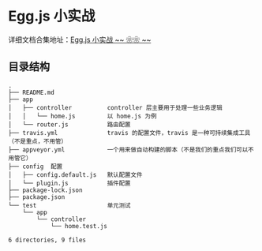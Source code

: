 # Egg.js 小实战

详细文档合集地址：[Egg.js 小实战 ~~ ❀❀ ~~](https://www.wolai.com/nY1sc5QHKe6A9dGVSn3uD8)


## 目录结构

```
.
├── README.md
├── app
│   ├── controller          controller 层主要用于处理一些业务逻辑
│   │   └── home.js         以 home.js 为例
│   └── router.js           路由配置
├── travis.yml              travis 的配置文件，travis 是一种可持续集成工具（不是重点，不用管）
├── appveyor.yml            一个用来做自动构建的脚本（不是我们的重点我们可以不用管它）
├── config  配置
│   ├── config.default.js   默认配置文件
│   └── plugin.js           插件配置
├── package-lock.json
├── package.json
└── test                    单元测试
    └── app
        └── controller
            └── home.test.js

6 directories, 9 files
```
